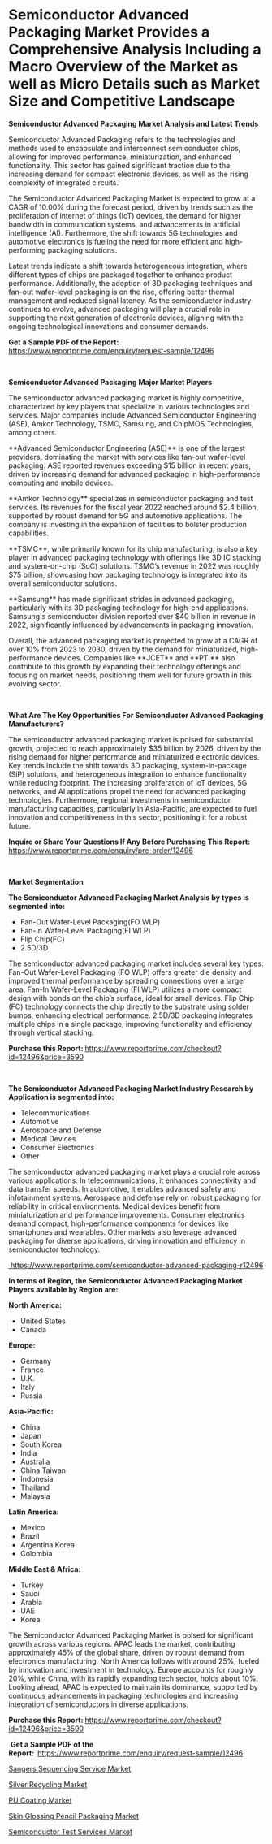 <p><h1>Semiconductor Advanced Packaging Market Provides a Comprehensive Analysis Including a Macro Overview of the Market as well as Micro Details such as Market Size and Competitive Landscape</h1></p><p><strong>Semiconductor Advanced Packaging Market Analysis and Latest Trends</strong></p>
<p><p>Semiconductor Advanced Packaging refers to the technologies and methods used to encapsulate and interconnect semiconductor chips, allowing for improved performance, miniaturization, and enhanced functionality. This sector has gained significant traction due to the increasing demand for compact electronic devices, as well as the rising complexity of integrated circuits. </p><p>The Semiconductor Advanced Packaging Market is expected to grow at a CAGR of 10.00% during the forecast period, driven by trends such as the proliferation of internet of things (IoT) devices, the demand for higher bandwidth in communication systems, and advancements in artificial intelligence (AI). Furthermore, the shift towards 5G technologies and automotive electronics is fueling the need for more efficient and high-performing packaging solutions. </p><p>Latest trends indicate a shift towards heterogeneous integration, where different types of chips are packaged together to enhance product performance. Additionally, the adoption of 3D packaging techniques and fan-out wafer-level packaging is on the rise, offering better thermal management and reduced signal latency. As the semiconductor industry continues to evolve, advanced packaging will play a crucial role in supporting the next generation of electronic devices, aligning with the ongoing technological innovations and consumer demands.</p></p>
<p><strong>Get a Sample PDF of the Report:&nbsp;</strong> <a href="https://www.reportprime.com/enquiry/request-sample/12496">https://www.reportprime.com/enquiry/request-sample/12496</a></p>
<p>&nbsp;</p>
<p><strong>Semiconductor Advanced Packaging Major Market Players</strong></p>
<p><p>The semiconductor advanced packaging market is highly competitive, characterized by key players that specialize in various technologies and services. Major companies include Advanced Semiconductor Engineering (ASE), Amkor Technology, TSMC, Samsung, and ChipMOS Technologies, among others.</p><p>**Advanced Semiconductor Engineering (ASE)** is one of the largest providers, dominating the market with services like fan-out wafer-level packaging. ASE reported revenues exceeding $15 billion in recent years, driven by increasing demand for advanced packaging in high-performance computing and mobile devices.</p><p>**Amkor Technology** specializes in semiconductor packaging and test services. Its revenues for the fiscal year 2022 reached around $2.4 billion, supported by robust demand for 5G and automotive applications. The company is investing in the expansion of facilities to bolster production capabilities.</p><p>**TSMC**, while primarily known for its chip manufacturing, is also a key player in advanced packaging technology with offerings like 3D IC stacking and system-on-chip (SoC) solutions. TSMC’s revenue in 2022 was roughly $75 billion, showcasing how packaging technology is integrated into its overall semiconductor solutions.</p><p>**Samsung** has made significant strides in advanced packaging, particularly with its 3D packaging technology for high-end applications. Samsung's semiconductor division reported over $40 billion in revenue in 2022, significantly influenced by advancements in packaging innovation.</p><p>Overall, the advanced packaging market is projected to grow at a CAGR of over 10% from 2023 to 2030, driven by the demand for miniaturized, high-performance devices. Companies like **JCET** and **PTI** also contribute to this growth by expanding their technology offerings and focusing on market needs, positioning them well for future growth in this evolving sector.</p></p>
<p>&nbsp;</p>
<p><strong>What Are The Key Opportunities For Semiconductor Advanced Packaging Manufacturers?</strong></p>
<p><p>The semiconductor advanced packaging market is poised for substantial growth, projected to reach approximately $35 billion by 2026, driven by the rising demand for higher performance and miniaturized electronic devices. Key trends include the shift towards 3D packaging, system-in-package (SiP) solutions, and heterogeneous integration to enhance functionality while reducing footprint. The increasing proliferation of IoT devices, 5G networks, and AI applications propel the need for advanced packaging technologies. Furthermore, regional investments in semiconductor manufacturing capacities, particularly in Asia-Pacific, are expected to fuel innovation and competitiveness in this sector, positioning it for a robust future.</p></p>
<p><strong>Inquire or Share Your Questions If Any Before Purchasing This Report:</strong> <a href="https://www.reportprime.com/enquiry/pre-order/12496">https://www.reportprime.com/enquiry/pre-order/12496</a></p>
<p>&nbsp;</p>
<p><strong>Market Segmentation</strong></p>
<p><strong>The Semiconductor Advanced Packaging Market Analysis by types is segmented into:</strong></p>
<p><ul><li>Fan-Out Wafer-Level Packaging(FO WLP)</li><li>Fan-In Wafer-Level Packaging(FI WLP)</li><li>Flip Chip(FC)</li><li>2.5D/3D</li></ul></p>
<p><p>The semiconductor advanced packaging market includes several key types: Fan-Out Wafer-Level Packaging (FO WLP) offers greater die density and improved thermal performance by spreading connections over a larger area. Fan-In Wafer-Level Packaging (FI WLP) utilizes a more compact design with bonds on the chip’s surface, ideal for small devices. Flip Chip (FC) technology connects the chip directly to the substrate using solder bumps, enhancing electrical performance. 2.5D/3D packaging integrates multiple chips in a single package, improving functionality and efficiency through vertical stacking.</p></p>
<p><strong>Purchase this Report:&nbsp;</strong><a href="https://www.reportprime.com/checkout?id=12496&price=3590">https://www.reportprime.com/checkout?id=12496&price=3590</a></p>
<p>&nbsp;</p>
<p><strong>The Semiconductor Advanced Packaging Market Industry Research by Application is segmented into:</strong></p>
<p><ul><li>Telecommunications</li><li>Automotive</li><li>Aerospace and Defense</li><li>Medical Devices</li><li>Consumer Electronics</li><li>Other</li></ul></p>
<p><p>The semiconductor advanced packaging market plays a crucial role across various applications. In telecommunications, it enhances connectivity and data transfer speeds. In automotive, it enables advanced safety and infotainment systems. Aerospace and defense rely on robust packaging for reliability in critical environments. Medical devices benefit from miniaturization and performance improvements. Consumer electronics demand compact, high-performance components for devices like smartphones and wearables. Other markets also leverage advanced packaging for diverse applications, driving innovation and efficiency in semiconductor technology.</p></p>
<p><a href="https://www.reportprime.com/semiconductor-advanced-packaging-r12496">&nbsp;https://www.reportprime.com/semiconductor-advanced-packaging-r12496</a></p>
<p><strong>In terms of Region, the Semiconductor Advanced Packaging Market Players available by Region are:</strong></p>
<p>
    <p> <strong> North America: </strong>
        <ul>
            <li>United States</li>
            <li>Canada</li>
        </ul>
        </p> 
    <p> <strong> Europe: </strong>
        <ul>
            <li>Germany</li>
            <li>France</li>
            <li>U.K.</li>
            <li>Italy</li>
            <li>Russia</li>
        </ul>
        </p> 
    <p> <strong> Asia-Pacific: </strong>
        <ul>
            <li>China</li>
            <li>Japan</li>
            <li>South Korea</li>
            <li>India</li>
            <li>Australia</li>
            <li>China Taiwan</li>
            <li>Indonesia</li>
            <li>Thailand</li>
            <li>Malaysia</li>
        </ul>
        </p> 
    <p> <strong> Latin America: </strong>
        <ul>
            <li>Mexico</li>
            <li>Brazil</li>
            <li>Argentina Korea</li>
            <li>Colombia</li>
        </ul>
        </p> 
    <p> <strong> Middle East & Africa: </strong>
        <ul>
            <li>Turkey</li>
            <li>Saudi</li>
            <li>Arabia</li>
            <li>UAE</li>
            <li>Korea</li>
        </ul>
    </p>
    </p>
<p><p>The Semiconductor Advanced Packaging Market is poised for significant growth across various regions. APAC leads the market, contributing approximately 45% of the global share, driven by robust demand from electronics manufacturing. North America follows with around 25%, fueled by innovation and investment in technology. Europe accounts for roughly 20%, while China, with its rapidly expanding tech sector, holds about 10%. Looking ahead, APAC is expected to maintain its dominance, supported by continuous advancements in packaging technologies and increasing integration of semiconductors in diverse applications.</p></p>
<p><strong>Purchase this Report: </strong><a href="https://www.reportprime.com/checkout?id=12496&price=3590">https://www.reportprime.com/checkout?id=12496&price=3590</a></p>
<p>&nbsp;<strong>Get a Sample PDF of the Report:&nbsp;&nbsp;</strong><a href="https://www.reportprime.com/enquiry/request-sample/12496">https://www.reportprime.com/enquiry/request-sample/12496</a></p>
<p><strong></strong></p>
<p><p><a href="https://issuu.com/reportprime-2/docs/sangers-sequencing-service-market-s_1e760158ff2a60">Sangers Sequencing Service Market</a></p><p><a href="https://medium.com/@gracielawharris42024/future-of-silver-recycling-market-global-market-forecast-and-market-trends-2024-2031-7c9281f77be8">Silver Recycling Market</a></p><p><a href="https://www.linkedin.com/pulse/global-pu-coating-market-focus-application-end-use-industry-type-m9nif?trackingId=4kXNXpNQQyaAdfu1fXWj7w%3D%3D">PU Coating Market</a></p><p><a href="https://issuu.com/reportprime-2/docs/skin-glossing-pencil-packaging-mark_b55756064c2af5">Skin Glossing Pencil Packaging Market</a></p><p><a href="https://medium.com/@sarahhopkins94/future-of-semiconductor-test-services-market-global-market-forecast-and-market-trends-2024-2031-b8ae29dbe86a">Semiconductor Test Services Market</a></p></p>